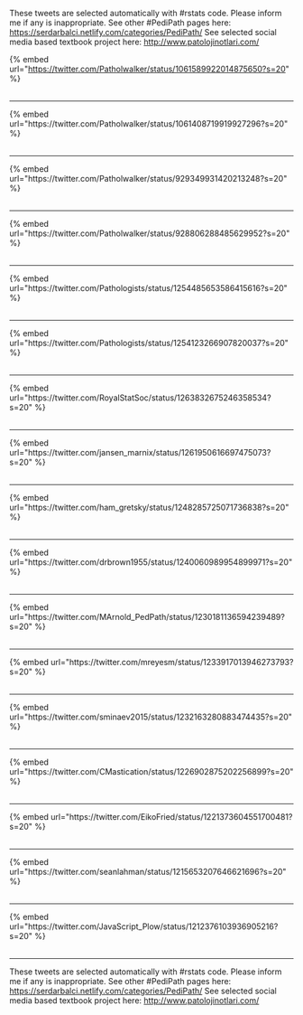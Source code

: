 

These tweets are selected automatically with #rstats code. Please inform me if any is inappropriate.
See other #PediPath pages here: https://serdarbalci.netlify.com/categories/PediPath/ 
See selected social media based textbook project here: http://www.patolojinotlari.com/

{% embed url="https://twitter.com/Patholwalker/status/1061589922014875650?s=20" %}<br>
<br>
<hr>
{% embed url="https://twitter.com/Patholwalker/status/1061408719919927296?s=20" %}<br>
<br>
<hr>
{% embed url="https://twitter.com/Patholwalker/status/929349931420213248?s=20" %}<br>
<br>
<hr>
{% embed url="https://twitter.com/Patholwalker/status/928806288485629952?s=20" %}<br>
<br>
<hr>
{% embed url="https://twitter.com/Pathologists/status/1254485653586415616?s=20" %}<br>
<br>
<hr>
{% embed url="https://twitter.com/Pathologists/status/1254123266907820037?s=20" %}<br>
<br>
<hr>
{% embed url="https://twitter.com/RoyalStatSoc/status/1263832675246358534?s=20" %}<br>
<br>
<hr>
{% embed url="https://twitter.com/jansen_marnix/status/1261950616697475073?s=20" %}<br>
<br>
<hr>
{% embed url="https://twitter.com/ham_gretsky/status/1248285725071736838?s=20" %}<br>
<br>
<hr>
{% embed url="https://twitter.com/drbrown1955/status/1240060989954899971?s=20" %}<br>
<br>
<hr>
{% embed url="https://twitter.com/MArnold_PedPath/status/1230181136594239489?s=20" %}<br>
<br>
<hr>
{% embed url="https://twitter.com/mreyesm/status/1233917013946273793?s=20" %}<br>
<br>
<hr>
{% embed url="https://twitter.com/sminaev2015/status/1232163280883474435?s=20" %}<br>
<br>
<hr>
{% embed url="https://twitter.com/CMastication/status/1226902875202256899?s=20" %}<br>
<br>
<hr>
{% embed url="https://twitter.com/EikoFried/status/1221373604551700481?s=20" %}<br>
<br>
<hr>
{% embed url="https://twitter.com/seanlahman/status/1215653207646621696?s=20" %}<br>
<br>
<hr>
{% embed url="https://twitter.com/JavaScript_Plow/status/1212376103936905216?s=20" %}<br>
<br>
<hr>


These tweets are selected automatically with #rstats code. Please inform me if any is inappropriate.
See other #PediPath pages here: https://serdarbalci.netlify.com/categories/PediPath/ 
See selected social media based textbook project here: http://www.patolojinotlari.com/
